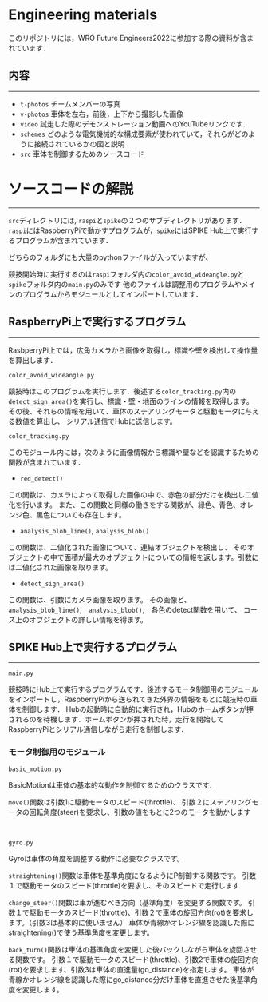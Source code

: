 Engineering materials
====
このリポジトリには，WRO Future Engineers2022に参加する際の資料が含まれています．
## 内容
***
* `t-photos` チームメンバーの写真
* `v-photos` 車体を左右，前後，上下から撮影した画像
* `video` 試走した際のデモンストレーション動画へのYouTubeリンクです．
* `schemes` どのような電気機械的な構成要素が使われていて，それらがどのように接続されているかの図と説明
* `src` 車体を制御するためのソースコード

# ソースコードの解説
***
`src`ディレクトリには, `raspi`と`spike`の２つのサブディレクトリがあります．`raspi`にはRaspberryPiで動かすプログラムが，`spike`にはSPIKE Hub上で実行するプログラムが含まれています．

どちらのフォルダにも大量のpythonファイルが入っていますが、

競技開始時に実行するのは`raspi`フォルダ内の`color_avoid_wideangle.py`と`spike`フォルダ内の`main.py`のみです
他のファイルは調整用のプログラムやメインのプログラムからモジュールとしてインポートしています．

## RaspberryPi上で実行するプログラム
***
RasbperryPi上では，広角カメラから画像を取得し，標識や壁を検出して操作量を算出します．

`color_avoid_wideangle.py`

競技時はこのプログラムを実行します．後述する`color_tracking.py`内の`detect_sign_area()`を実行し、標識・壁・地面のラインの情報を取得します。
その後、それらの情報を用いて、車体のステアリングモータと駆動モータに与える数値を算出し、
シリアル通信でHubに送信します。

`color_tracking.py`

このモジュール内には，次のように画像情報から標識や壁などを認識するための関数が含まれています．

* `red_detect()`

この関数は、カメラによって取得した画像の中で、赤色の部分だけを検出し二値化を行います。
また、この関数と同様の働きをする関数が、緑色、青色、オレンジ色、黒色についても存在します。
* `analysis_blob_line()`, `analysis_blob()`

この関数は、二値化された画像について、連結オブジェクトを検出し、 そのオブジェクトの中で面積が最大のオブジェクトについての情報を返します。引数には二値化された画像を取ります。
* `detect_sign_area()`

この関数は、引数にカメラ画像を取ります。
その画像と、`analysis_blob_line()`,　`analysis_blob()`,　各色のdetect関数を用いて、 コース上のオブジェクトの詳しい情報を得ます。


## SPIKE Hub上で実行するプログラム
***

`main.py`

競技時にHub上で実行するプログラムです．後述するモータ制御用のモジュールをインポートし，RaspberryPiから送られてきた外界の情報をもとに競技時の車体を制御します．
Hubの起動時に自動的に実行され，Hubのホームボタンが押されるのを待機します．ホームボタンが押された時，走行を開始してRaspberryPiとシリアル通信しながら走行を制御します．


### モータ制御用のモジュール
`basic_motion.py`

BasicMotionは車体の基本的な動作を制御するためのクラスです．

`move()`関数は引数1に駆動モータのスピード(throttle)、 引数２にステアリングモータの回転角度(steer)を要求し、引数の値をもとに2つのモータを動かします

<br>

`gyro.py`

Gyroは車体の角度を調整する動作に必要なクラスです。

`straightening()`関数は車体を基準角度になるようにP制御する関数です。
引数１で駆動モータのスピード(throttle)を要求し、そのスピードで走行します

`change_steer()`関数は車が進むべき方向（基準角度）を変更する関数です。
引数１で駆動モータのスピード(throttle)、引数２で車体の旋回方向(rot)を要求します。（引数3は基本的に使いません）
車体が青線かオレンジ線を認識した際にstraightening()で使う基準角度を変更します。

`back_turn()`関数は車体の基準角度を変更した後バックしながら車体を旋回させる関数です。
引数１で駆動モータのスピード(throttle)、引数2で車体の旋回方向(rot)を要求します、引数3は車体の直進量(go_distance)を指定します。
車体が青線かオレンジ線を認識した際にgo_distance分だけ車体を直進させた後基準角度を変更します。

